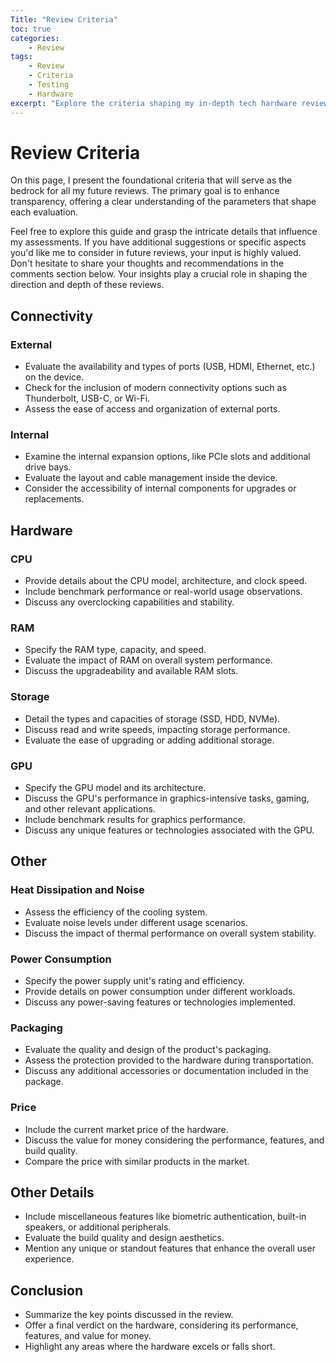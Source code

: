 ```yaml
---
Title: "Review Criteria"
toc: true
categories:
    - Review
tags:
    - Review
    - Criteria
    - Testing
    - Hardware
excerpt: "Explore the criteria shaping my in-depth tech hardware reviews, encompassing servers, miniPCs, routers, firewalls, and beyond."
---
```


# Review Criteria

On this page, I present the foundational criteria that will serve as the bedrock for all my future reviews. The primary goal is to enhance transparency, offering a clear understanding of the parameters that shape each evaluation.

Feel free to explore this guide and grasp the intricate details that influence my assessments. If you have additional suggestions or specific aspects you'd like me to consider in future reviews, your input is highly valued. Don't hesitate to share your thoughts and recommendations in the comments section below. Your insights play a crucial role in shaping the direction and depth of these reviews.

## Connectivity
### External
- Evaluate the availability and types of ports (USB, HDMI, Ethernet, etc.) on the device.
- Check for the inclusion of modern connectivity options such as Thunderbolt, USB-C, or Wi-Fi.
- Assess the ease of access and organization of external ports.

### Internal
- Examine the internal expansion options, like PCIe slots and additional drive bays.
- Evaluate the layout and cable management inside the device.
- Consider the accessibility of internal components for upgrades or replacements.

## Hardware
### CPU
- Provide details about the CPU model, architecture, and clock speed.
- Include benchmark performance or real-world usage observations.
- Discuss any overclocking capabilities and stability.

### RAM
- Specify the RAM type, capacity, and speed.
- Evaluate the impact of RAM on overall system performance.
- Discuss the upgradeability and available RAM slots.

### Storage
- Detail the types and capacities of storage (SSD, HDD, NVMe).
- Discuss read and write speeds, impacting storage performance.
- Evaluate the ease of upgrading or adding additional storage.

### GPU
- Specify the GPU model and its architecture.
- Discuss the GPU's performance in graphics-intensive tasks, gaming, and other relevant applications.
- Include benchmark results for graphics performance.
- Discuss any unique features or technologies associated with the GPU.

## Other
### Heat Dissipation and Noise
- Assess the efficiency of the cooling system.
- Evaluate noise levels under different usage scenarios.
- Discuss the impact of thermal performance on overall system stability.

### Power Consumption
- Specify the power supply unit's rating and efficiency.
- Provide details on power consumption under different workloads.
- Discuss any power-saving features or technologies implemented.

### Packaging
- Evaluate the quality and design of the product's packaging.
- Assess the protection provided to the hardware during transportation.
- Discuss any additional accessories or documentation included in the package.

### Price 
- Include the current market price of the hardware.
- Discuss the value for money considering the performance, features, and build quality.
- Compare the price with similar products in the market.

## Other Details
- Include miscellaneous features like biometric authentication, built-in speakers, or additional peripherals.
- Evaluate the build quality and design aesthetics.
- Mention any unique or standout features that enhance the overall user experience.

## Conclusion
- Summarize the key points discussed in the review.
- Offer a final verdict on the hardware, considering its performance, features, and value for money.
- Highlight any areas where the hardware excels or falls short.
